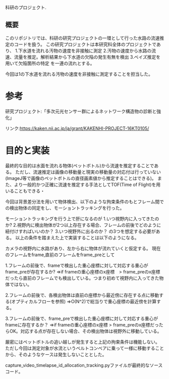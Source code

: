 科研のプロジェクト.

## 概要
このリポジトリでは、科研の研究プロジェクトの一環として行った水路の流速推定のコードを扱う。
この研究プロジェクトは本研究科全体のプロジェクトであり、
1.下水道を流れる汚物の速度を非接触に測定
2.汚物の速度から水路の流速、流量を推定。解析結果から下水道の欠陥の発生有無を検出
3.ベイズ推定を用いて欠陥箇所の特定
を一連の流れとする。

今回は1の下水道を流れる汚物の速度を非接触に測定することを担当した。

# 参考
研究プロジェクト:「多次元光センサー群によるネットワーク構造物の診断と強化」

リンク:https://kaken.nii.ac.jp/ja/grant/KAKENHI-PROJECT-16KT0105/

# 目的と実装 
最終的な目的は水面を流れる物体(ペットボトル)から流速を推定することである。
ただし、流速推定は画像の移動量と現実の移動量の対応付は行っていない(ImageJ等で画像のペットボトルの直径画素値から推定することはできる)。
また、より一般的かつ正確に流速を推定する手法としてTOF(Time of Flight)を用いることもできる・

今回は背景差分法を用いて物体検出、以下のような拘束条件のもとフレーム間での検出物体の同定をし、モーショントラッキングを行った。

モーショントラッキングを行う上で肝になるのが
1.いつ視野内に入ってきたのか?
2.視野内に検出物体が2つ以上存在する場合、フレームの前後でどのように紐付けすればいいのか？
3.いつ視野外に出るのか？
の3つを想定する必要がある。
以上の条件を踏まえた上で実装することは以下のようになる。

カメラの視野内に水路があり、左から右に物体が流れていくと仮定する。
現在のフレームをframe,直前のフレームをframe_preとして

1.フレームの前後で、frameで検出した重心座標に対して対応する重心がframe_preが存在するか?
⇒if frameの重心座標のx座標　> frame_preのx座標だったら直前のフレームでも検出している。つまり初めて視野内に入ってきた物体ではない。

2.フレームの前後で、各検出物体は直前の座標から最近傍に存在する点に移動する(オプティカルフローを参照)
⇒O(N^2)で総当りで重心座標の最近傍を計算する。

3.フレームの前後で、frame_preで検出した重心座標に対して対応する重心がframeに存在するか？
⇒if frameの重心座標のx座標 > frame_preのx座標だったらOK。対応する点が存在しない場合、その検出物体は視野外に移動している。

厳密にはペットボトルの追い越しが発生すると上記の拘束条件は機能しない。
ただし今回は測定対象が水流というベルトコンベアに乗って一様に移動することから、そのようなケースは発生しないこととした。

capture_video_timelapse_id_allocation_tracking.pyファイルが最終的なソースコード。
